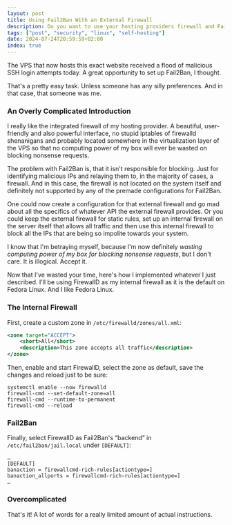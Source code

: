 ```yaml
---
layout: post
title: Using Fail2Ban With an External Firewall
description: Do you want to use your hosting providers firewall and Fail2Ban? Here's a simple solution.
tags: ["post", "security", "linux", "self-hosting"]
date: 2024-07-24T20:59:59+02:00
index: true
---
```


The VPS that now hosts this exact website received a flood of malicious SSH login attempts today. A great opportunity to set up Fail2Ban, I thought.

That's a pretty easy task. Unless someone has any silly preferences. And in that case, that someone was me.

### An Overly Complicated Introduction

I really like the integrated firewall of my hosting provider. A beautiful, user-friendly and also powerful interface, no stupid iptables of firewalld shenanigans and probably located somewhere in the virtualization layer of the VPS so that no computing power of my box will ever be wasted on blocking nonsense requests.

The problem with Fail2Ban is, that it isn't responsible for blocking. Just for identifying malicious IPs and relaying them to, 
in the majority of cases, a firewall. And in this case, the firewall is not located on the system itself and definitely not supported by any of the premade configurations for Fail2Ban.

One could now create a configuration for that external firewall and go mad about all the specifics of whatever API the external firewall provides. Or you could keep the external firewall for static rules, set up an internal firewall on the server itself that allows all traffic and then use this internal firewall to block all the IPs that are being so impolite towards your system.

I know that I'm betraying myself, because I'm now definitely _wasting computing power of my box for blocking nonsense requests_, but I don't care. It is illogical. Accept it.

Now that I've wasted your time, here's how I implemented whatever I just described. I'll be using FirewallD as my internal firewall as it is the default on Fedora Linux. And I like Fedora Linux.

### The Internal Firewall

First, create a custom zone in `/etc/firewalld/zones/all.xml`:

```xml
<zone target="ACCEPT"> 
    <short>All</short> 
    <description>This zone accepts all traffic</description>
</zone>
```

Then, enable and start FirewallD, select the zone as default, save the changes and reload just to be sure:

```
systemctl enable --now firewalld
firewall-cmd --set-default-zone=all
firewall-cmd --runtime-to-permanent
firewall-cmd --reload
```

### Fail2Ban

Finally, select FirewallD as Fail2Ban's “backend” in `/etc/fail2ban/jail.local` under `[DEFAULT]`:

```
…
[DEFAULT]
banaction = firewallcmd-rich-rules[actiontype=]
banaction_allports = firewallcmd-rich-rules[actiontype=]
…
```

### Overcomplicated

That's it! A lot of words for a really limited amount of actual instructions.
